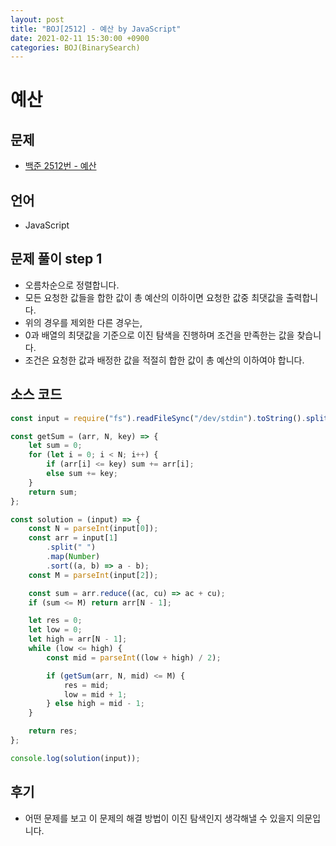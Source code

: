 ```yaml
---
layout: post
title: "BOJ[2512] - 예산 by JavaScript"
date: 2021-02-11 15:30:00 +0900
categories: BOJ(BinarySearch)
---
```


# 예산

## 문제

- [백준 2512번 - 예산](https://www.acmicpc.net/problem/2512)

## 언어

- JavaScript

## 문제 풀이 step 1

- 오름차순으로 정렬합니다.
- 모든 요청한 값들을 합한 값이 총 예산의 이하이면 요청한 값중 최댓값을 출력합니다.
- 위의 경우를 제외한 다른 경우는,
- 0과 배열의 최댓값을 기준으로 이진 탐색을 진행하며 조건을 만족한는 값을 찾습니다.
- 조건은 요청한 값과 배정한 값을 적절히 합한 값이 총 예산의 이하여야 합니다.

## 소스 코드

```jsx
const input = require("fs").readFileSync("/dev/stdin").toString().split("\n");

const getSum = (arr, N, key) => {
	let sum = 0;
	for (let i = 0; i < N; i++) {
		if (arr[i] <= key) sum += arr[i];
		else sum += key;
	}
	return sum;
};

const solution = (input) => {
	const N = parseInt(input[0]);
	const arr = input[1]
		.split(" ")
		.map(Number)
		.sort((a, b) => a - b);
	const M = parseInt(input[2]);

	const sum = arr.reduce((ac, cu) => ac + cu);
	if (sum <= M) return arr[N - 1];

	let res = 0;
	let low = 0;
	let high = arr[N - 1];
	while (low <= high) {
		const mid = parseInt((low + high) / 2);

		if (getSum(arr, N, mid) <= M) {
			res = mid;
			low = mid + 1;
		} else high = mid - 1;
	}

	return res;
};

console.log(solution(input));
```

## 후기

- 어떤 문제를 보고 이 문제의 해결 방법이 이진 탐색인지 생각해낼 수 있을지 의문입니다.
